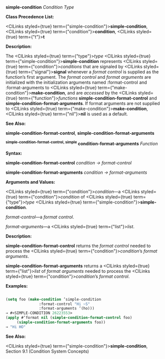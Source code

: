 **simple-condition** *Condition Type* 



**Class Precedence List:** 



<ClLinks styled={true} term={"simple-condition"}><b>simple-condition</b></ClLinks>, <ClLinks styled={true} term={"condition"}><b>condition</b></ClLinks>, <ClLinks styled={true} term={"t"}><b>t</b></ClLinks> 



**Description:** 



The <ClLinks styled={true} term={"type"}><i>type</i></ClLinks> <ClLinks styled={true} term={"simple-condition"}><b>simple-condition</b></ClLinks> represents <ClLinks styled={true} term={"condition"}><i>conditions</i></ClLinks> that are signaled by <ClLinks styled={true} term={"signal"}><b>signal</b></ClLinks> whenever a *format control* is supplied as the function’s first argument. The *format control* and *format arguments* are initialized with the initialization arguments named :format-control and :format-arguments to <ClLinks styled={true} term={"make-condition"}><b>make-condition</b></ClLinks>, and are *accessed* by the <ClLinks styled={true} term={"function"}><i>functions</i></ClLinks> **simple-condition-format-control** and **simple-condition-format-arguments**. If format arguments are not supplied to <ClLinks styled={true} term={"make-condition"}><b>make-condition</b></ClLinks>, <ClLinks styled={true} term={"nil"}><b>nil</b></ClLinks> is used as a default. 



**See Also:** 



**simple-condition-format-control**, **simple-condition-format-arguments** 







 



 



<b><sup>simple-condition-format-control, simple</sup> condition-format-arguments</b> <i>Function</i> 



**Syntax:** 



**simple-condition-format-control** *condition → format-control* 



**simple-condition-format-arguments** *condition → format-arguments* 



**Arguments and Values:** 



<ClLinks styled={true} term={"condition"}><i>condition</i></ClLinks>—a <ClLinks styled={true} term={"condition"}><i>condition</i></ClLinks> of <ClLinks styled={true} term={"type"}><i>type</i></ClLinks> <ClLinks styled={true} term={"simple-condition"}><b>simple-condition</b></ClLinks>. 



*format-control*—a *format control*. 



*format-arguments*—a <ClLinks styled={true} term={"list"}><i>list</i></ClLinks>. 



**Description:** 



**simple-condition-format-control** returns the *format control* needed to process the <ClLinks styled={true} term={"condition"}><i>condition</i></ClLinks>’s *format arguments*. 



**simple-condition-format-arguments** returns a <ClLinks styled={true} term={"list"}><i>list</i></ClLinks> of *format arguments* needed to process the <ClLinks styled={true} term={"condition"}><i>condition</i></ClLinks>’s *format control*. 



**Examples:**
```lisp

(setq foo (make-condition ’simple-condition 
			   :format-control "Hi ~S" 
			   :format-arguments ’(ho))) 
→ #<SIMPLE-CONDITION 26223553> 
(apply #’format nil (simple-condition-format-control foo) 
	 (simple-condition-format-arguments foo)) 
→ "Hi HO" 

```
**See Also:** 



<ClLinks styled={true} term={"simple-condition"}><b>simple-condition</b></ClLinks>, Section 9.1 (Condition System Concepts) 



